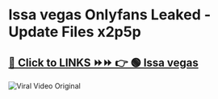 
 # Issa vegas Onlyfans Leaked - Update Files x2p5p

## <h2><a href="https://clipsfans.com/Issa_vegas&ref=git">🔗 Click to LINKS ⏩⏩ 👉 🟢 Issa vegas </a></h2>

<a href="https://clipsfans.com/Issa_vegas&ref=git" rel="nofollow" data-target="animated-image.originalLink"><img src="https://i.ibb.co.com/xMMVF88/686577567.gif" alt="Viral Video Original" style="max-width: 100%; display: inline-block;" data-target="animated-image.originalImage"></a>

